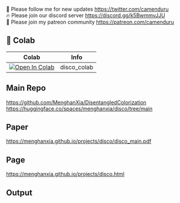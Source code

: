 🐣 Please follow me for new updates https://twitter.com/camenduru <br />
🔥 Please join our discord server https://discord.gg/k5BwmmvJJU <br />
🥳 Please join my patreon community https://patreon.com/camenduru <br />

## 🦒 Colab

| Colab | Info
| --- | --- |
[![Open In Colab](https://colab.research.google.com/assets/colab-badge.svg)](https://colab.research.google.com/github/camenduru/disco-colab/blob/main/disco_colab.ipynb) | disco_colab

## Main Repo
https://github.com/MenghanXia/DisentangledColorization
https://huggingface.co/spaces/menghanxia/disco/tree/main

## Paper
https://menghanxia.github.io/projects/disco/disco_main.pdf

## Page
https://menghanxia.github.io/projects/disco.html

## Output
